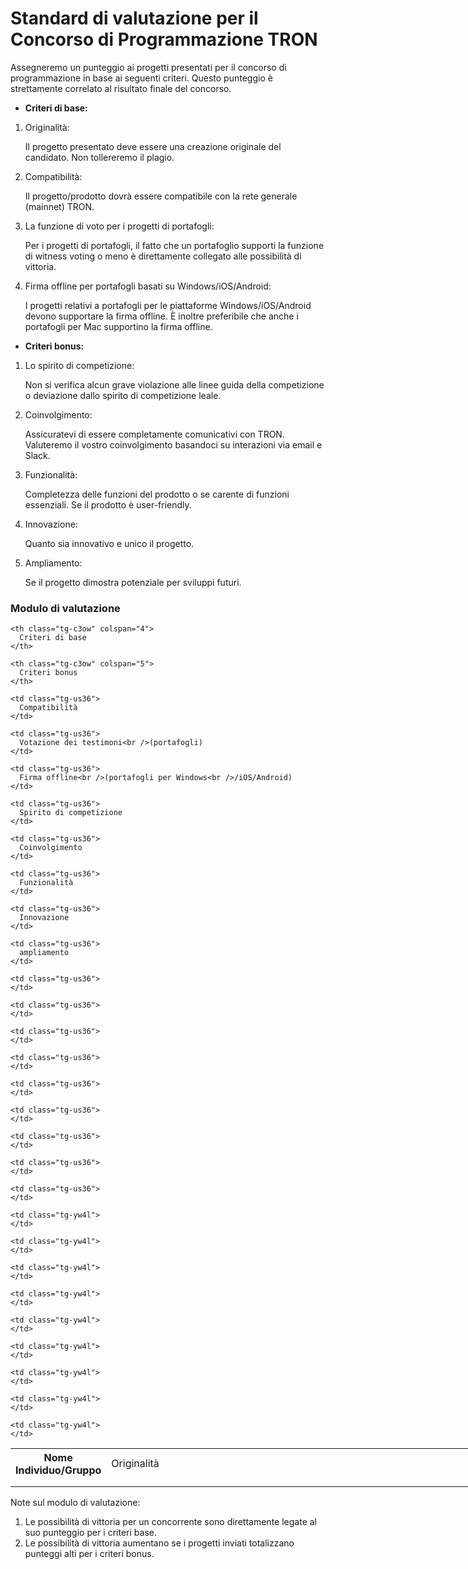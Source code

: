 # Standard di valutazione per il Concorso di Programmazione TRON

Assegneremo un punteggio ai progetti presentati per il concorso di programmazione in base ai seguenti criteri. Questo punteggio è strettamente correlato al risultato finale del concorso.

* **Criteri di base:**

1. Originalità:
    
    Il progetto presentato deve essere una creazione originale del candidato. Non tollereremo il plagio.

2. Compatibilità:
    
    Il progetto/prodotto dovrà essere compatibile con la rete generale (mainnet) TRON.

3. La funzione di voto per i progetti di portafogli:
    
    Per i progetti di portafogli, il fatto che un portafoglio supporti la funzione di witness voting o meno è direttamente collegato alle possibilità di vittoria.

4. Firma offline per portafogli basati su Windows/iOS/Android:
    
    I progetti relativi a portafogli per le piattaforme Windows/iOS/Android devono supportare la firma offline. È inoltre preferibile che anche i portafogli per Mac supportino la firma offline.

* **Criteri bonus:**

1. Lo spirito di competizione:
    
    Non si verifica alcun grave violazione alle linee guida della competizione o deviazione dallo spirito di competizione leale.

2. Coinvolgimento:
    
    Assicuratevi di essere completamente comunicativi con TRON. Valuteremo il vostro coinvolgimento basandoci su interazioni via email e Slack.

3. Funzionalità:
    
    Completezza delle funzioni del prodotto o se carente di funzioni essenziali. Se il prodotto è user-friendly.

4. Innovazione:
    
    Quanto sia innovativo e unico il progetto.

5. Ampliamento:
    
    Se il progetto dimostra potenziale per sviluppi futuri.

### Modulo di valutazione

<table class="tg" style="undefined;table-layout: fixed; width: 848px">
  <colgroup> <col style="width: 109px"> <col style="width: 74px"> <col style="width: 92px"> <col style="width: 72px"> <col style="width: 89px"> <col style="width: 84px"> <col style="width: 91px"> <col style="width: 90px"> <col style="width: 76px"> <col style="width: 71px"> </colgroup> 
  
  <tr>
    <th class="tg-c3ow" rowspan="2">
      Nome<br />Individuo/Gruppo
    </th>
    
    <th class="tg-c3ow" colspan="4">
      Criteri di base
    </th>
    
    <th class="tg-c3ow" colspan="5">
      Criteri bonus
    </th>
  </tr>
  
  <tr>
    <td class="tg-c3ow">
      Originalità
    </td>
    
    <td class="tg-us36">
      Compatibilità
    </td>
    
    <td class="tg-us36">
      Votazione dei testimoni<br />(portafogli)
    </td>
    
    <td class="tg-us36">
      Firma offline<br />(portafogli per Windows<br />/iOS/Android)
    </td>
    
    <td class="tg-us36">
      Spirito di competizione
    </td>
    
    <td class="tg-us36">
      Coinvolgimento
    </td>
    
    <td class="tg-us36">
      Funzionalità
    </td>
    
    <td class="tg-us36">
      Innovazione
    </td>
    
    <td class="tg-us36">
      ampliamento
    </td>
  </tr>
  
  <tr>
    <td class="tg-us36">
    </td>
    
    <td class="tg-us36">
    </td>
    
    <td class="tg-us36">
    </td>
    
    <td class="tg-us36">
    </td>
    
    <td class="tg-us36">
    </td>
    
    <td class="tg-us36">
    </td>
    
    <td class="tg-us36">
    </td>
    
    <td class="tg-us36">
    </td>
    
    <td class="tg-us36">
    </td>
    
    <td class="tg-us36">
    </td>
  </tr>
  
  <tr>
    <td class="tg-yw4l">
    </td>
    
    <td class="tg-yw4l">
    </td>
    
    <td class="tg-yw4l">
    </td>
    
    <td class="tg-yw4l">
    </td>
    
    <td class="tg-yw4l">
    </td>
    
    <td class="tg-yw4l">
    </td>
    
    <td class="tg-yw4l">
    </td>
    
    <td class="tg-yw4l">
    </td>
    
    <td class="tg-yw4l">
    </td>
    
    <td class="tg-yw4l">
    </td>
  </tr>
</table>

Note sul modulo di valutazione:

1. Le possibilità di vittoria per un concorrente sono direttamente legate al suo punteggio per i criteri base.
2. Le possibilità di vittoria aumentano se i progetti inviati totalizzano punteggi alti per i criteri bonus.